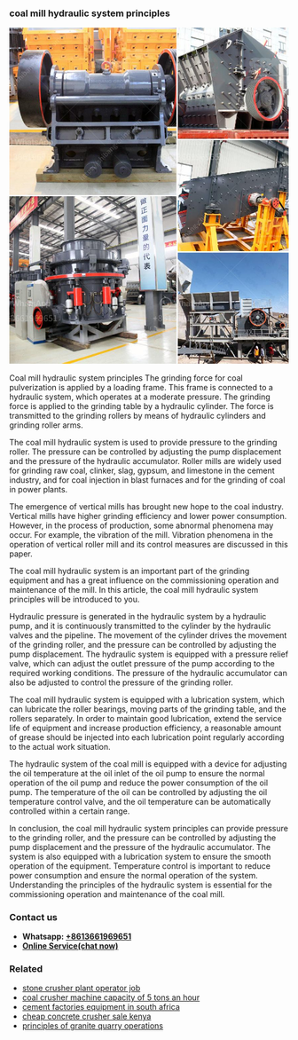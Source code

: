 <h3>coal mill hydraulic system principles</h3><img src='1708589295.jpg' alt=''><p>Coal mill hydraulic system principles The grinding force for coal pulverization is applied by a loading frame. This frame is connected to a hydraulic system, which operates at a moderate pressure. The grinding force is applied to the grinding table by a hydraulic cylinder. The force is transmitted to the grinding rollers by means of hydraulic cylinders and grinding roller arms.</p><p>The coal mill hydraulic system is used to provide pressure to the grinding roller. The pressure can be controlled by adjusting the pump displacement and the pressure of the hydraulic accumulator. Roller mills are widely used for grinding raw coal, clinker, slag, gypsum, and limestone in the cement industry, and for coal injection in blast furnaces and for the grinding of coal in power plants.</p><p>The emergence of vertical mills has brought new hope to the coal industry. Vertical mills have higher grinding efficiency and lower power consumption. However, in the process of production, some abnormal phenomena may occur. For example, the vibration of the mill. Vibration phenomena in the operation of vertical roller mill and its control measures are discussed in this paper.</p><p>The coal mill hydraulic system is an important part of the grinding equipment and has a great influence on the commissioning operation and maintenance of the mill. In this article, the coal mill hydraulic system principles will be introduced to you.</p><p>Hydraulic pressure is generated in the hydraulic system by a hydraulic pump, and it is continuously transmitted to the cylinder by the hydraulic valves and the pipeline. The movement of the cylinder drives the movement of the grinding roller, and the pressure can be controlled by adjusting the pump displacement. The hydraulic system is equipped with a pressure relief valve, which can adjust the outlet pressure of the pump according to the required working conditions. The pressure of the hydraulic accumulator can also be adjusted to control the pressure of the grinding roller.</p><p>The coal mill hydraulic system is equipped with a lubrication system, which can lubricate the roller bearings, moving parts of the grinding table, and the rollers separately. In order to maintain good lubrication, extend the service life of equipment and increase production efficiency, a reasonable amount of grease should be injected into each lubrication point regularly according to the actual work situation.</p><p>The hydraulic system of the coal mill is equipped with a device for adjusting the oil temperature at the oil inlet of the oil pump to ensure the normal operation of the oil pump and reduce the power consumption of the oil pump. The temperature of the oil can be controlled by adjusting the oil temperature control valve, and the oil temperature can be automatically controlled within a certain range.</p><p>In conclusion, the coal mill hydraulic system principles can provide pressure to the grinding roller, and the pressure can be controlled by adjusting the pump displacement and the pressure of the hydraulic accumulator. The system is also equipped with a lubrication system to ensure the smooth operation of the equipment. Temperature control is important to reduce power consumption and ensure the normal operation of the system. Understanding the principles of the hydraulic system is essential for the commissioning operation and maintenance of the coal mill.</p><h3>Contact us</h3><ul><li><strong>Whatsapp:&nbsp;<a href="https://wa.me/8613661969651">+8613661969651</a></strong></li><li><a href="https://swt.shibang-china.com/?git&amp;zhl&amp;coal mill hydraulic system principles"><strong>Online Service(chat now)</strong></a></li></ul><h3>Related</h3><ul><li><a href='stone crusher plant operator job.md'>stone crusher plant operator job</a></li><li><a href='coal crusher machine capacity of 5 tons an hour.md'>coal crusher machine capacity of 5 tons an hour</a></li><li><a href='cement factories equipment in south africa.md'>cement factories equipment in south africa</a></li><li><a href='cheap concrete crusher sale kenya.md'>cheap concrete crusher sale kenya</a></li><li><a href='principles of granite quarry operations.md'>principles of granite quarry operations</a></li></ul>